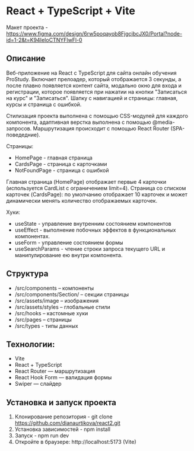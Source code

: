 # React + TypeScript + Vite
Макет проекта - https://www.figma.com/design/6rw5poqayob8FjgcjbcJX0/Portal?node-id=1-2&t=K94IeIoCTNYFlwFl-0

## Описание

Веб-приложение на React с TypeScript для сайта онлайн обучения ProStudy. Включает прелоадер, который отображается 3 секунды, а после плавно появляется контент сайта, модально окно для входа и регистрации, которое появляется при нажатии на кнопки "Записаться на курс" и "Записаться". Шапку с навигацией и страницы: главная, курсы и страница с ошибкой. 

Стилизация проекта выполнена с помощью CSS-модулей для каждого компонента, адаптивная верстка выполнена с помощью @media-запросов. Маршрутизация происходит с помощью React Router (SPA-поведедние).

Страницы:
- HomePage - главная страница
- CardsPage - страница с карточками
- NotFoundPage - страница с ошибкой

Главная страница (HomePage) отображает первые 4 карточки (используется CardList с ограничением limit=4). Страница со списком карточек (CardsPage): по умолчанию отображает 10 карточек и может динамически менять количество отображаемых карточек.

Хуки:
- useState - управление внутренним состоянием компонентов
- useEffect - выполнение побочных эффектов в функциональных компонентах.
- useForm - управление состоянием формы
- useSearchParams - чтение строки запроса текущего URL и манипулирование ею внутри компонента.

## Структура
- /src/components – компоненты
- /src/components/Section/ – секции страницы
- /src/assets/image – изображения
- /src/assets/styles – глобальные стили
- /src/hooks – кастомные хуки
- /src/pages – страницы
- /src/types - типы данных

## Технологии:
- Vite
- React + TypeScript
- React Router — маршрутизация
- React Hook Form — валидация формы
- Swiper — слайдер

## Установка и запуск проекта
1. Клонирование репозитория - git clone https://github.com/dianaurtikova/react2.git
2. Установка зависимостей - npm install
3. Запуск - npm run dev
4. Откройте в браузере: http://localhost:5173 (Vite)

